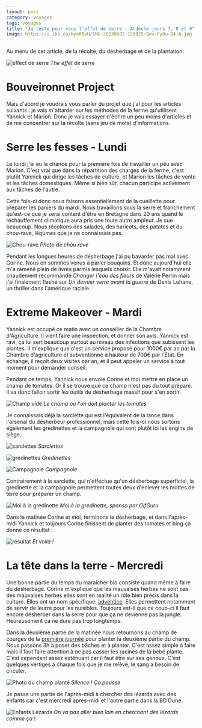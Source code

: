 ```yaml
---
layout: post 
category: voyages
tags: voyages
title: "Je teste pour vous l'effet de serre - Ardèche jours 7, 8 et 9"
image: https://i.ibb.co/kynK8vH/IMG-20230602-150825-Qev-Py8u-D4-A.jpg
---
```


Au menu de cet article, de la récolte, du désherbage et de la plantation. 

![effect de serre](https://i.ibb.co/kynK8vH/IMG-20230602-150825-Qev-Py8u-D4-A.jpg)
_The effet de serre_

<!--more-->

# Bouveironnet Project

Mais d'abord je voudrais vous parler du projet que j'ai pour les articles suivants : je vais m'attarder sur les méthodes de la ferme qu'utilisent Yannick et Marion. Donc je vais essayer d'écrire un peu moins d'articles et de me concentrer sur la récolte (sans jeu de mots) d'informations.

# Serre les fesses - Lundi

Le lundi j'ai eu la chance pour la première fois de travailler un peu avec Marion. C'est vrai que dans la répartition des charges de la ferme, c'est plutôt Yannick qui dirige les tâches de culture, et Marion les tâches de vente et les tâches domestiques. Même si bien sûr, chacun participe activement aux tâches de l'autre.

Cette fois-ci donc nous faisons essentiellement de la cueillette pour préparer les paniers du mardi. 
Nous travaillons sous la serre et franchement qu'est-ce que je serai content d'être en Bretagne dans 20 ans quand le réchauffement climatique aura pris une toute autre ampleur. Je sue beaucoup. 
Nous récoltons des salades, des haricots, des patates et du chou-rave, légumes que je ne connaissais pas. 

![Chou-rave](https://i.ibb.co/qWRwPGm/IMG-20230531-163439-eue0c7-C883.jpg)
_Photo de chou rave_

Pendant les longues heures de désherbage j'ai pu bavarder pas mal avec Corine. Nous en sommes venus à parler bouquins. Et donc aujourd'hui elle m'a ramené plein de livres parmis lesquels choisir. Elle m'avait notamment chaudement recommandé _Changer l'eau des fleurs_ de Valérie Perrin mais j'ai finalement flashé sur _Un dernier verre avant la guerre_ de Denis Lehane, un thriller dans l'amérique raciale. 

# Extreme Makeover - Mardi 

Yannick est occupé ce matin avec un conseiller de la Chambre d'Agriculture. Il vient faire une inspection, et donner son avis. Yannick est ravi, ça lui sert beaucoup surtout au niveau des infections que subissent les plantes. Il m'explique que c'est un service proposé pour 1000€ par an par la Chambre d'agriculture et subventionné à hauteur de 700€ par l'Etat. En échange, il reçoit deux visites par an, et il peut appeler un service à tout moment pour demander conseil. 

Pendant ce temps, Yannick nous envoie Corine et moi mettre en place un champ de tomates. Or il se trouve que ce champ n'est pas du tout préparé. Il va donc falloir sortir les outils de désherbage massif pour s'en sortir.

![Champ vide](https://i.ibb.co/mXTQKXg/IMG-20230530-094307-Kl48p-Cw-T87.jpg)
_Le champ où l'on doit planter les tomates_

Je connaissais déjà la sarclette qui est l'équivalent de la lance dans l'arsenal du désherbeur professionnel, mais cette fois-ci nous sortons également les gredinettes et la campagnole qui sont plutôt ici les engins de siège.

![sarclettes](https://i.ibb.co/51kG6tm/IMG-20230530-094209-3-VZTsqv-N9-E.jpg)
_Sarclettes_

![gredinettes](https://i.ibb.co/ng1VDVn/IMG-20230530-094239-AHk-Ec7a-L5-R.jpg)
_Gredinettes_

![Campagnole](https://i.ibb.co/k5XKbBF/IMG-20230530-094135-BIJn-HOm-E0g.jpg)
_Campagnole_

Contrairement à la sarclette, qui n'effectue qu'un désherbage superficiel, la gredinette et la campagnole permettent toutes deux d'enlever les mottes de terre pour préparer un champ.

![Moi à la gredinette](https://i.ibb.co/bvwsBtg/Gif-20230531160244511-by-gifguru.gif)
_Moi à la gredinette, sponso par GifGuru_

Dans la matinée Corine et moi, terminons le désherbage, et dans l'après-midi Yannick et toujours Corine finissent de planter des tomates et bing ça donne ce résultat : 

![résultat](https://i.ibb.co/WWgZ2yv/IMG-20230530-185508-PHQp2-JWu8v.jpg)
_Et voilà !_

# La tête dans la terre - Mercredi

Une bonne partie du temps du maraîcher bio consiste quand même à faire du désherbage. Corine m'explique que les mauvaises herbes ne sont pas des mauvaises herbes elles sont en réalité un rôle bien précis dans la culture. Elles ont un nom spécifique: [adventice](https://fr.m.wikipedia.org/wiki/Adventice). Elles permettent notamment de servir de leurre pour les nuisibles.
Toujours est-il que ce coup-ci il faut encore désherber dans la serre pour que ça ne devienne pas la jungle.
Heureusement ça ne dure pas trop longtemps.

Dans la deuxième partie de la matinée nous retournons au champ de courges de la [première journée](ardeche-1) pour planter la deuxième partie du champ. Nous passons 3h à poser des bâches et à planter. C'est assez simple à faire mais il faut faire attention à ne pas casser les racines de la bébé plante. C'est cependant assez exténuant car il faut être sur ses genoux. C'est quelques vertiges à chaque fois que je me relève, le sang a besoin de circuler.

![Photo du champ planté](https://i.ibb.co/R6X7GvX/IMG-20230531-163930-u-Bv41-UAv8e.jpg)
_Silence ! Ça pousse_

Je passe une partie de l'après-midi à chercher des lézards avec des enfants car c'est mercredi après-midi et l'autre partie dans la BD Dune. 

![Enfants Lézards](https://i.ibb.co/kGj5ttd/photocollage-202362151926458-pl-CWp-Rqa9-T.jpg)
_On va pas aller bien loin en cherchant des lézards comme ça !_